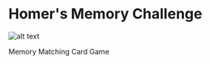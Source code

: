 # Homer's Memory Challenge

![alt text](GameScreenshot.png "Logo Title Text 1")

Memory Matching Card Game

[Play the game here!]: https://mmcg-br.netlify.app/